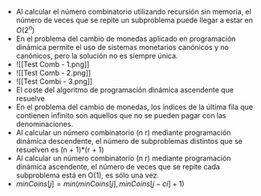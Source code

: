 - Al calcular el número combinatorio utilizando recursión sin memoria, el número de veces que se repite un subproblema puede llegar a estar en $O(2^n)$ 
- En el problema del cambio de monedas aplicado en programación dinámica permite el uso de sistemas monetarios canónicos y no canónicos, pero la solución no es siempre única.
- ![[Test Comb - 1.png]]
- ![[Test Comb - 2.png]]
- ![[Test Combi - 3.png]]
- El coste del algoritmo de programación dinámica ascendente que resuelve 
- En el problema del cambio de monedas, los índices de la última fila que contienen infinito son aquellos que no se pueden pagar con las denominaciones.
- Al calcular un número combinatorio (n r) mediante programación dinámica descendente, el número de subproblemas distintos que se resuelven es (n + 1)*(r + 1)
- Al calcular un número combinatorio (n r) mediante programación dinámica ascendente, el número de veces que se repite cada subproblema está en O(1), es sólo una vez.
- $minCoins[j]=min(minCoins[j],minCoins[j−ci​]+1)$  